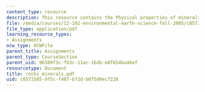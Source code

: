 ```yaml
---
content_type: resource
description: This resource contains the Physical properties of minerals and rocks.
file: /media/courses/12-102-environmental-earth-science-fall-2005/c85725859f5cf487b72db0f5d0ec7228_rocks_minerals.pdf
file_type: application/pdf
learning_resource_types:
- Assignments
ocw_type: OCWFile
parent_title: Assignments
parent_type: CourseSection
parent_uid: 96589f3c-fb3c-11ac-16db-e8f654ba46ef
resourcetype: Document
title: rocks_minerals.pdf
uid: c8572585-9f5c-f487-b72d-b0f5d0ec7228
---
```

